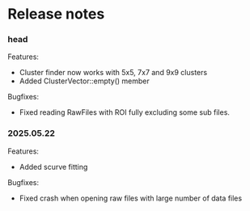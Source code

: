 # Release notes


### head

Features:

- Cluster finder now works with 5x5, 7x7 and 9x9 clusters
- Added ClusterVector::empty() member

Bugfixes:
- Fixed reading RawFiles with ROI fully excluding some sub files. 

### 2025.05.22

Features:

- Added scurve fitting

Bugfixes:

- Fixed crash when opening raw files with large number of data files




